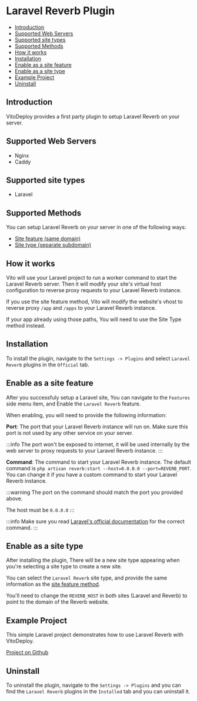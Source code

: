 # Laravel Reverb Plugin

- [Introduction](#introduction)
- [Supported Web Servers](#supported-web-servers)
- [Supported site types](#supported-site-types)
- [Supported Methods](#supported-methods)
- [How it works](#how-it-works)
- [Installation](#installation)
- [Enable as a site feature](#enable-as-a-site-feature)
- [Enable as a site type](#enable-as-a-site-type)
- [Example Project](#example-project)
- [Uninstall](#uninstall)

## Introduction

VitoDeploy provides a first party plugin to setup Laravel Reverb on your server.

## Supported Web Servers

- Nginx
- Caddy

## Supported site types

- Laravel

## Supported Methods

You can setup Laravel Reverb on your server in one of the following ways:

- [Site feature (same domain)](#enable-as-a-site-feature)
- [Site type (separate subdomain)](#enable-as-a-site-type)

## How it works

Vito will use your Laravel project to run a worker command to start the Laravel Reverb server. Then it will modify your site's virtual host configuration to reverse proxy requests to your Laravel Reverb instance.

If you use the site feature method, Vito will modify the website's vhost to reverse proxy `/app` and `/apps` to your Laravel Reverb instance.

If your app already using those paths, You will need to use the Site Type method instead.

## Installation

To install the plugin, navigate to the `Settings -> Plugins` and select `Laravel Reverb` plugins in the `Official` tab.

## Enable as a site feature

After you successfuly setup a Laravel site, You can navigate to the `Features` side menu item, and Enable the `Laravel Reverb` feature.

When enabling, you will need to provide the following information:

**Port**: The port that your Laravel Reverb instance will run on. Make sure this port is not used by any other service on your server.

:::info
The port won't be exposed to internet, it will be used internally by the web server to proxy requests to your Laravel Reverb instance.
:::

**Command**: The command to start your Laravel Reverb instance. The default command is `php artisan reverb:start --host=0.0.0.0 --port=REVERB_PORT`. You can change it if you have a custom command to start your Laravel Reverb instance.

:::warning
The port on the command should match the port you provided above.

The host must be `0.0.0.0`
:::

:::info
Make sure you read [Laravel's official documentation](https://laravel.com/docs/12.x/reverb) for the correct command.
:::

## Enable as a site type

After installing the plugin, There will be a new site type appearing when you're selecting a site type to create a new site.

You can select the `Laravel Reverb` site type, and provide the same information as the [site feature method](#enable-as-a-site-feature).

You'll need to change the `REVERB_HOST` in both sites (Laravel and Reverb) to point to the domain of the Reverb website.

## Example Project

This simple Laravel project demonstrates how to use Laravel Reverb with VitoDeploy.

[Project on Github](https://github.com/saeedvaziry/laravel-reverb-demo)

## Uninstall

To uninstall the plugin, navigate to the `Settings -> Plugins` and you can find the `Laravel Reverb` plugins in the `Installed` tab and you can uninstall it.
